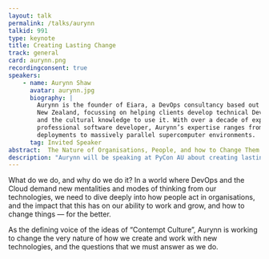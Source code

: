 ```yaml
---
layout: talk
permalink: /talks/aurynn
talkid: 991
type: keynote
title: Creating Lasting Change
track: general
card: aurynn.png
recordingconsent: true
speakers:
    - name: Aurynn Shaw
      avatar: aurynn.jpg
      biography: |
        Aurynn is the founder of Eiara, a DevOps consultancy based out of Wellington,
        New Zealand, focussing on helping clients develop technical DevOps capability,
        and the cultural knowledge to use it. With over a decade of experience as a
        professional software developer, Aurynn’s expertise ranges from modern cloud
        deployments to massively parallel supercomputer environments. 
      tag: Invited Speaker
abstract:  The Nature of Organisations, People, and how to Change Them
description: "Aurynn will be speaking at PyCon AU about creating lasting change"
---
```


What do we do, and why do we do it? In a world where DevOps and the Cloud demand new mentalities and modes of thinking from our technologies, we need to dive deeply into how people act in organisations, and the impact that this has on our ability to work and grow, and how to change things — for the better.

As the defining voice of the ideas of “Contempt Culture”, Aurynn is working to
change the very nature of how we create and work with new technologies, and the
questions that we must answer as we do.



